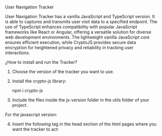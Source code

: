 User Navigation Tracker

User Navigation Tracker has a vanilla JavaScript and TypeScript version. It is able to captures and transmits user visit data to a specified endpoint. The use of TypeScript enhances compatibility with popular JavaScript frameworks like React or Angular, offering a versatile solution for diverse web development environments. The lightweight vanilla JavaScript core ensures efficient execution, while CryptoJS provides secure data encryption for heightened privacy and reliability in tracking user interactions.

¿How to install and run the Tracker?

1. Choose the version of the tracker you want to use.

2. Install the crypto-js library:
  
   npm i crypto-js

5. Include the files inside the js-version folder in the utils folder of your project.

For the javascript version: 

   4. Insert the following tag in the head section of the html pages where you want the tracker to act:

       <script src="/utils/tracker.js" alt="">

  Remember to adjust the path in the script tag to the exact path where you have placed your tracker file.

For the typescript version:

 4. Import the tracker file into the file containing your main application.
    For example, the implementation of the tracker in a React project created with create-react-app would be as follows:

    In the index.js file import the tracker.js file:

    import './utils/tracker.ts'

    <image src="./img/sc_import.png" width="70px" height="40px" alt="screenshot import"/>


¿How to Use the Project?

It is necessary to create the following environment variables in the project where the tracker will be implemented:

TRACKER_ENDPOINT= [Endpoint of your backend server that will receive the tracking data].
    Note: The backend server must have configured a route ready to receive a POST request and decrypt the received data. It must also be configured to parse the data to string. In the case of Node.js this would be:

        app.use(text({ type: '*/*' }))

TRACKER_ENCRYPTION_KEY= [Encryption key to encrypt the data with the crypto-js library].

TRACKER_INITIALIZATION_VECTOR= [Initialization vector for encryption].
Once the environment is correctly configured, the data will arrive at the endpoint encrypted as follows:

<image src="./img/sc_data.png" width="70px" height="40px" alt="screenshot data"/>

**make sure to install the dependencies types/node
